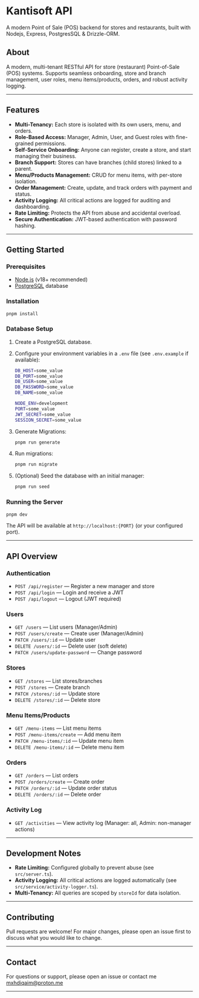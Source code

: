 # Kantisoft API

A modern Point of Sale (POS) backend for stores and restaurants, built with Nodejs, Express, PostgresSQL & Drizzle-ORM.

## About

A modern, multi-tenant RESTful API for store (restaurant) Point-of-Sale (POS) systems.
Supports seamless onboarding, store and branch management, user roles, menu items/products, orders, and robust activity
logging.

---

## Features

- **Multi-Tenancy:** Each store is isolated with its own users, menu, and orders.
- **Role-Based Access:** Manager, Admin, User, and Guest roles with fine-grained permissions.
- **Self-Service Onboarding:** Anyone can register, create a store, and start managing their business.
- **Branch Support:** Stores can have branches (child stores) linked to a parent.
- **Menu/Products Management:** CRUD for menu items, with per-store isolation.
- **Order Management:** Create, update, and track orders with payment and status.
- **Activity Logging:** All critical actions are logged for auditing and dashboarding.
- **Rate Limiting:** Protects the API from abuse and accidental overload.
- **Secure Authentication:** JWT-based authentication with password hashing.

---

## Getting Started

### Prerequisites

- [Node.js](https://nodejs.org/) (v18+ recommended)
- [PostgreSQL](https://www.postgresql.org/) database

### Installation

```bash
pnpm install
```

### Database Setup

1. Create a PostgreSQL database.
2. Configure your environment variables in a `.env` file (see `.env.example` if available):

    ```bash
    DB_HOST=some_value
    DB_PORT=some_value
    DB_USER=some_value
    DB_PASSWORD=some_value
    DB_NAME=some_value

    NODE_ENV=development
    PORT=some_value
    JWT_SECRET=some_value
    SESSION_SECRET=some_value
    ```

3. Generate Migrations:

    ```bash
    pnpm run generate
    ```

4. Run migrations:

    ```bash
    pnpm run migrate
    ```

5. (Optional) Seed the database with an initial manager:

    ```bash
    pnpm run seed
    ```

### Running the Server

```bash
pnpm dev
```

The API will be available at `http://localhost:{PORT}` (or your configured port).

---

## API Overview

### Authentication

- `POST /api/register` — Register a new manager and store
- `POST /api/login` — Login and receive a JWT
- `POST /api/logout` — Logout (JWT required)

### Users

- `GET /users` — List users (Manager/Admin)
- `POST /users/create` — Create user (Manager/Admin)
- `PATCH /users/:id` — Update user
- `DELETE /users/:id` — Delete user (soft delete)
- `PATCH /users/update-password` — Change password

### Stores

- `GET /stores` — List stores/branches
- `POST /stores` — Create branch
- `PATCH /stores/:id` — Update store
- `DELETE /stores/:id` — Delete store

### Menu Items/Products

- `GET /menu-items` — List menu items
- `POST /menu-items/create` — Add menu item
- `PATCH /menu-items/:id` — Update menu item
- `DELETE /menu-items/:id` — Delete menu item

### Orders

- `GET /orders` — List orders
- `POST /orders/create` — Create order
- `PATCH /orders/:id` — Update order status
- `DELETE /orders/:id` — Delete order

### Activity Log

- `GET /activities` — View activity log (Manager: all, Admin: non-manager actions)

---

## Development Notes

- **Rate Limiting:** Configured globally to prevent abuse (see `src/server.ts`).
- **Activity Logging:** All critical actions are logged automatically (see `src/service/activity-logger.ts`).
- **Multi-Tenancy:** All queries are scoped by `storeId` for data isolation.

---

## Contributing

Pull requests are welcome! For major changes, please open an issue first to discuss what you would like to change.

<!-- ---

## License

[MIT](LICENSE) -->

---

## Contact

For questions or support, please open an issue or contact me mxhdiqaim@proton.me

---

